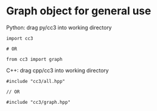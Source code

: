 # Graph object for general use

Python: drag py/cc3 into working directory

    import cc3

    # OR

    from cc3 import graph

C++: drag cpp/cc3 into working directory

    #include "cc3/all.hpp"

    // OR

    #include "cc3/graph.hpp"
